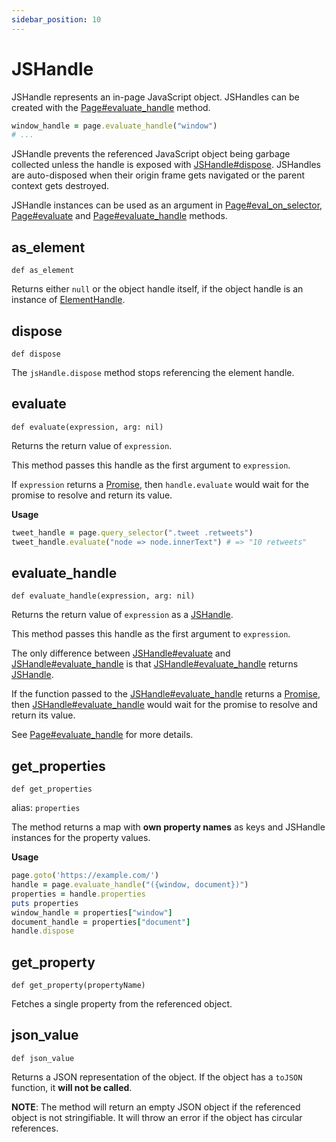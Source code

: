 ```yaml
---
sidebar_position: 10
---
```


# JSHandle


JSHandle represents an in-page JavaScript object. JSHandles can be created with the [Page#evaluate_handle](./page#evaluate_handle)
method.

```ruby
window_handle = page.evaluate_handle("window")
# ...
```

JSHandle prevents the referenced JavaScript object being garbage collected unless the handle is exposed with
[JSHandle#dispose](./js_handle#dispose). JSHandles are auto-disposed when their origin frame gets navigated or the parent context
gets destroyed.

JSHandle instances can be used as an argument in [Page#eval_on_selector](./page#eval_on_selector), [Page#evaluate](./page#evaluate) and
[Page#evaluate_handle](./page#evaluate_handle) methods.

## as_element

```
def as_element
```


Returns either `null` or the object handle itself, if the object handle is an instance of [ElementHandle](./element_handle).

## dispose

```
def dispose
```


The `jsHandle.dispose` method stops referencing the element handle.

## evaluate

```
def evaluate(expression, arg: nil)
```


Returns the return value of `expression`.

This method passes this handle as the first argument to `expression`.

If `expression` returns a [Promise](https://developer.mozilla.org/en-US/docs/Web/JavaScript/Reference/Global_Objects/Promise), then `handle.evaluate` would wait for the promise to resolve and return
its value.

**Usage**

```ruby
tweet_handle = page.query_selector(".tweet .retweets")
tweet_handle.evaluate("node => node.innerText") # => "10 retweets"
```

## evaluate_handle

```
def evaluate_handle(expression, arg: nil)
```


Returns the return value of `expression` as a [JSHandle](./js_handle).

This method passes this handle as the first argument to `expression`.

The only difference between [JSHandle#evaluate](./js_handle#evaluate) and [JSHandle#evaluate_handle](./js_handle#evaluate_handle) is that [JSHandle#evaluate_handle](./js_handle#evaluate_handle) returns [JSHandle](./js_handle).

If the function passed to the [JSHandle#evaluate_handle](./js_handle#evaluate_handle) returns a [Promise](https://developer.mozilla.org/en-US/docs/Web/JavaScript/Reference/Global_Objects/Promise), then [JSHandle#evaluate_handle](./js_handle#evaluate_handle) would wait
for the promise to resolve and return its value.

See [Page#evaluate_handle](./page#evaluate_handle) for more details.

## get_properties

```
def get_properties
```
alias: `properties`


The method returns a map with **own property names** as keys and JSHandle instances for the property values.

**Usage**

```ruby
page.goto('https://example.com/')
handle = page.evaluate_handle("({window, document})")
properties = handle.properties
puts properties
window_handle = properties["window"]
document_handle = properties["document"]
handle.dispose
```

## get_property

```
def get_property(propertyName)
```


Fetches a single property from the referenced object.

## json_value

```
def json_value
```


Returns a JSON representation of the object. If the object has a `toJSON` function, it **will not be called**.

**NOTE**: 
The method will return an empty JSON object if the referenced object is not stringifiable. It will throw an error if the
object has circular references.
